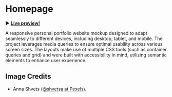 # Homepage

:arrow_forward: **[Live preview!](https://softy-dev.github.io/homepage/)**

A responsive personal portfolio website mockup designed to adapt seamlessly to different devices, including desktop, tablet, and mobile. The project leverages media queries to ensure optimal usability across various screen sizes. The layouts make use of multiple CSS tools (such as container queries and grid) and were built with accessibility in mind, utilizing semantic elements to enhance user experience.

## Image Credits

- Anna Shvets [(@shvetsa at Pexels)](https://www.pexels.com/@shvetsa/).
